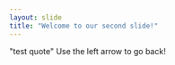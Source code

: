 ```yaml
---
layout: slide
title: "Welcome to our second slide!"
---
```

"test quote"
Use the left arrow to go back!
